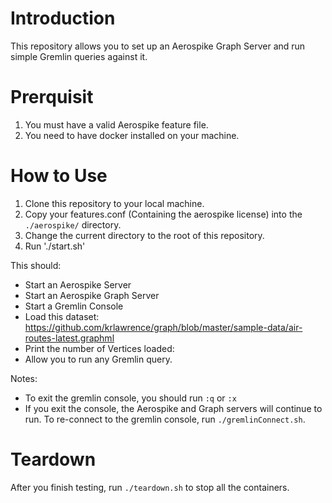 # Introduction
This repository allows you to set up an Aerospike Graph Server and run simple Gremlin queries against it. 

# Prerquisit   
1. You must have a valid Aerospike feature file. 
2. You need to have docker installed on your machine.

# How to Use
1. Clone this repository to your local machine.
2. Copy your features.conf (Containing the aerospike license) into the `./aerospike/` directory.
3. Change the current directory to the root of this repository. 
4. Run './start.sh'

This should:
- Start an Aerospike Server
- Start an Aerospike Graph Server
- Start a Gremlin Console
- Load this dataset: https://github.com/krlawrence/graph/blob/master/sample-data/air-routes-latest.graphml
- Print the number of Vertices loaded:
- Allow you to run any Gremlin query. 

Notes:
- To exit the gremlin console, you should run `:q` or `:x`
- If you exit the console, the Aerospike and Graph servers will continue to run. To re-connect to the gremlin console, run `./gremlinConnect.sh`.

# Teardown
After you finish testing, run `./teardown.sh` to stop all the containers. 
